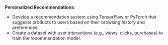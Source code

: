 **Personalized Recommendations**:
* Develop a recommendation system using TensorFlow or PyTorch that suggests products to users based on their browsing history and preferences.
* Create a dataset with user interactions (e.g., views, clicks, purchases) to train the recommendation model.
